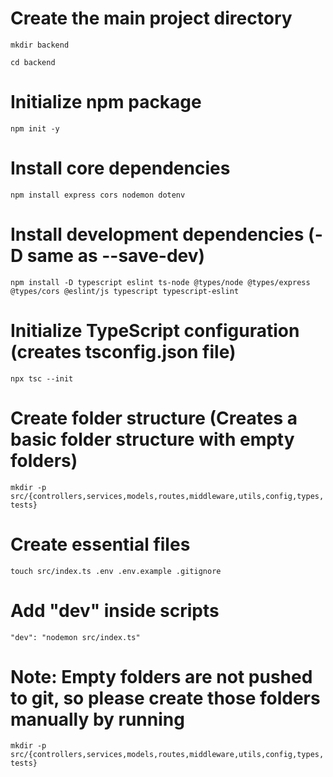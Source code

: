 # Create the main project directory

`mkdir backend`

`cd backend`

# Initialize npm package

`npm init -y`

# Install core dependencies

`npm install express cors nodemon dotenv`

# Install development dependencies (-D same as --save-dev)

`npm install -D typescript eslint ts-node @types/node @types/express @types/cors @eslint/js typescript typescript-eslint`

# Initialize TypeScript configuration (creates tsconfig.json file)

`npx tsc --init`

# Create folder structure (Creates a basic folder structure with empty folders)

`mkdir -p src/{controllers,services,models,routes,middleware,utils,config,types,tests}`

# Create essential files

`touch src/index.ts .env .env.example .gitignore`

# Add "dev" inside scripts

`"dev": "nodemon src/index.ts"`

# Note: Empty folders are not pushed to git, so please create those folders manually by running 

`mkdir -p src/{controllers,services,models,routes,middleware,utils,config,types,tests}`

